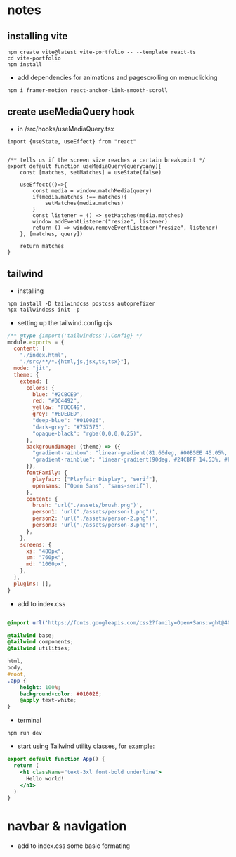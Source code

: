 # notes

## installing vite

```
npm create vite@latest vite-portfolio -- --template react-ts
cd vite-portfolio
npm install
```

- add dependencies for animations and pagescrolling on menuclicking
```
npm i framer-motion react-anchor-link-smooth-scroll
```

## create useMediaQuery hook
- in /src/hooks/useMediaQuery.tsx
```tsx
import {useState, useEffect} from "react"


/** tells us if the screen size reaches a certain breakpoint */
export default function useMediaQuery(query:any){
    const [matches, setMatches] = useState(false)

    useEffect(()=>{
        const media = window.matchMedia(query)
        if(media.matches !== matches){
            setMatches(media.matches)
        }
        const listener = () => setMatches(media.matches)
        window.addEventListener("resize", listener)
        return () => window.removeEventListener("resize", listener)
    }, [matches, query])

    return matches
}
```

## tailwind

- installing 
```
npm install -D tailwindcss postcss autoprefixer
npx tailwindcss init -p
```

- setting up the tailwind.config.cjs

```js
/** @type {import('tailwindcss').Config} */
module.exports = {
  content: [
    "./index.html",
    "./src/**/*.{html,js,jsx,ts,tsx}"],
  mode: "jit",
  theme: {
    extend: {
      colors: {
        blue: "#2CBCE9",
        red: "#DC4492",
        yellow: "FDCC49",
        grey: "#EDEDED",
        "deep-blue": "#010026",
        "dark-grey": "#757575",
        "opaque-black": "rgba(0,0,0,0.25)",
      },
      backgroundImage: (theme) => ({
        "gradient-rainbow": "linear-gradient(81.66deg, #00B5EE 45.05%, #FFBA00 78.07%)",
        "gradient-rainblue": "linear-gradient(90deg, #24CBFF 14.53%, #FFBD0C 107.73%)",
      }),
      fontFamily: {
        playfair: ["Playfair Display", "serif"],
        opensans: ["Open Sans", "sans-serif"],
      },
      content: {
        brush: 'url("./assets/brush.png")',
        person1: 'url("./assets/person-1.png")',
        person2: 'url("./assets/person-2.png")',
        person3: 'url("./assets/person-3.png")',
      },
    },
    screens: {
      xs: "480px",
      sm: "760px",
      md: "1060px",
    },
  },
  plugins: [],
}
```

- add to index.css
```css

@import url('https://fonts.googleapis.com/css2?family=Open+Sans:wght@400;600&family=Playfair+Display:wght@400;600&display=swap');

@tailwind base;
@tailwind components;
@tailwind utilities;

html,
body,
#root,
.app {
    height: 100%;
    background-color: #010026;
    @apply text-white;
}
```

- terminal

```
npm run dev
```

- start using Tailwind utility classes, for example:

```jsx
export default function App() {
  return (
    <h1 className="text-3xl font-bold underline">
      Hello world!
    </h1>
  )
}
```

# navbar & navigation

- add to index.css some basic formating

